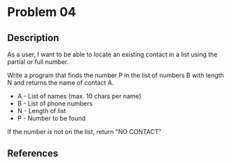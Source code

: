 # Problem 04

## Description

As a user, I want to be able to locate an existing contact in a list using the partial or full number.

Write a program that finds the number P in the list of numbers B with length N and returns the name of contact A.

- A - List of names (max. 10 chars per name)
- B - List of phone numbers
- N - Length of list
- P - Number to be found

If the number is not on the list, return "NO CONTACT"

## References
